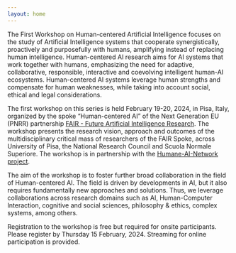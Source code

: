 ```yaml
---
layout: home
---
```

The First Workshop on Human-centered Artificial Intelligence focuses on the study of Artificial Intelligence systems that cooperate synergistically, proactively and purposefully with humans, amplifying instead of replacing human intelligence. Human-centered AI research aims for AI systems that work together with humans, emphasizing the need for adaptive, collaborative, responsible, interactive and coevolving intelligent human-AI ecosystems. Human-centered AI systems leverage human strengths and compensate for human weaknesses, while taking into account social, ethical and legal considerations.


The first workshop on this series is held February 19-20, 2024, in Pisa, Italy, organized by the spoke “Human-centered AI” of the Next Generation EU (PNRR) partnership [FAIR - Future Artificial Intelligence Research](https://future-ai-research.it/). The workshop presents the research vision, approach and outcomes of the multidisciplinary critical mass of researchers of the FAIR Spoke, across University of Pisa, the National Research Council and Scuola Normale Superiore.
The workshop is in partnership with the [Humane-AI-Network project](humane-ai.eu/).



The aim of the workshop is to foster further broad collaboration in the field of Human-centered AI. The field is driven by developments in AI, but it also requires fundamentally new approaches and solutions. Thus, we leverage collaborations across research domains such as AI, Human-Computer Interaction, cognitive and social sciences, philosophy & ethics, complex systems, among others.

Registration to the workshop is free but required for onsite participants.
Please register by Thursday 15 February, 2024.
Streaming for online participation is provided.

